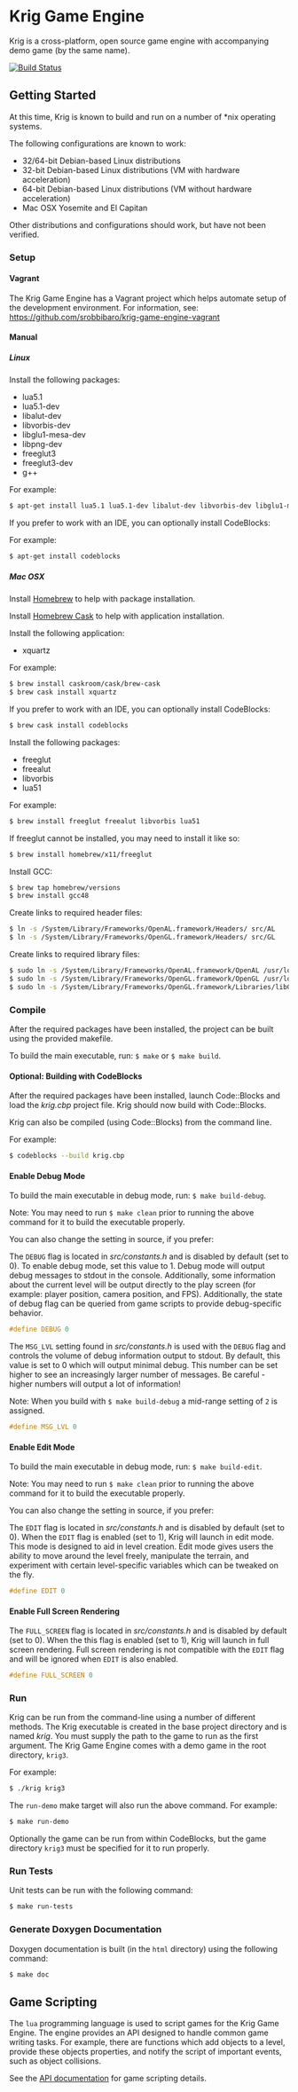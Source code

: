 Krig Game Engine
================

Krig is a cross-platform, open source game engine with accompanying demo game
(by the same name).

[![Build Status](https://travis-ci.org/srobbibaro/krig-game-engine.svg?branch=master)](https://travis-ci.org/srobbibaro/krig-game-engine)

## Getting Started

At this time, Krig is known to build and run on a number of *nix operating systems.

The following configurations are known to work:
* 32/64-bit Debian-based Linux distributions
* 32-bit Debian-based Linux distributions (VM with hardware acceleration)
* 64-bit Debian-based Linux distributions (VM without hardware acceleration)
* Mac OSX Yosemite and El Capitan

Other distributions and configurations should work, but have not been verified.

### Setup

#### Vagrant

The Krig Game Engine has a Vagrant project which helps automate setup of the
development environment. For information,
see: https://github.com/srobbibaro/krig-game-engine-vagrant

#### Manual

##### Linux

Install the following packages:
* lua5.1
* lua5.1-dev
* libalut-dev
* libvorbis-dev
* libglu1-mesa-dev
* libpng-dev
* freeglut3
* freeglut3-dev
* g++

For example:

```bash
$ apt-get install lua5.1 lua5.1-dev libalut-dev libvorbis-dev libglu1-mesa-dev libpng-dev freeglut3 freeglut3-dev g++
```

If you prefer to work with an IDE, you can optionally install CodeBlocks:

For example:

```bash
$ apt-get install codeblocks
```

##### Mac OSX

Install [Homebrew](http://brew.sh/) to help with package installation.

Install [Homebrew Cask](http://caskroom.io/) to help with application installation.

Install the following application:

* xquartz

For example:

```bash
$ brew install caskroom/cask/brew-cask
$ brew cask install xquartz
```

If you prefer to work with an IDE, you can optionally install CodeBlocks:

```bash
$ brew cask install codeblocks
```

Install the following packages:
* freeglut
* freealut
* libvorbis
* lua51

For example:

```bash
$ brew install freeglut freealut libvorbis lua51
```

If freeglut cannot be installed, you may need to install it like so:

```bash
$ brew install homebrew/x11/freeglut
```

Install GCC:

```bash
$ brew tap homebrew/versions
$ brew install gcc48
```

Create links to required header files:

```bash
$ ln -s /System/Library/Frameworks/OpenAL.framework/Headers/ src/AL
$ ln -s /System/Library/Frameworks/OpenGL.framework/Headers/ src/GL
```

Create links to required library files:

```bash
$ sudo ln -s /System/Library/Frameworks/OpenAL.framework/OpenAL /usr/local/lib/libopenal.a
$ sudo ln -s /System/Library/Frameworks/OpenGL.framework/OpenGL /usr/local/lib/libGL.a
$ sudo ln -s /System/Library/Frameworks/OpenGL.framework/Libraries/libGLU.dylib /usr/local/lib/libGLU.a
```

### Compile

After the required packages have been installed, the project can be built using
the provided makefile.

To build the main executable, run: `$ make` or `$ make build`.

#### Optional: Building with CodeBlocks
After the required packages have been installed, launch Code::Blocks and load the _krig.cbp_
project file. Krig should now build with Code::Blocks.

Krig can also be compiled (using Code::Blocks) from the command line.

For example:

```bash
$ codeblocks --build krig.cbp
```
#### Enable Debug Mode

To build the main executable in debug mode, run: `$ make build-debug`.

Note: You may need to run `$ make clean` prior to running the above command for it
to build the executable properly.

You can also change the setting in source, if you prefer:

The `DEBUG` flag is located in _src/constants.h_ and is disabled by default (set to 0).
To enable debug mode, set this value to 1. Debug mode will output debug messages to
stdout in the console. Additionally, some information about the current level
will be output directly to the play screen (for example: player position, camera position,
and FPS). Additionally, the state of debug flag can be queried from game scripts
to provide debug-specific behavior.

```c
#define DEBUG 0
```

The `MSG_LVL` setting found in _src/constants.h_ is used with the `DEBUG` flag and controls
the volume of debug information output to stdout. By default, this value is set
to 0 which will output minimal debug. This number can be set higher to see an
increasingly larger number of messages.
Be careful - higher numbers will output a lot of information!

Note: When you build with `$ make build-debug` a mid-range setting of `2` is assigned.

```c
#define MSG_LVL 0
```

#### Enable Edit Mode

To build the main executable in debug mode, run: `$ make build-edit`.

Note: You may need to run `$ make clean` prior to running the above command for it
to build the executable properly.

You can also change the setting in source, if you prefer:

The `EDIT` flag is located in _src/constants.h_ and is disabled by default (set to 0).
When the `EDIT` flag is enabled (set to 1), Krig will launch in edit mode. This mode is
designed to aid in level creation. Edit mode gives users the ability to move around
the level freely, manipulate the terrain, and experiment with certain level-specific
variables which can be tweaked on the fly.

```c
#define EDIT 0
```

#### Enable Full Screen Rendering

The `FULL_SCREEN` flag is located in _src/constants.h_ and is disabled by default (set to 0).
When the this flag is enabled (set to 1), Krig will launch in full screen rendering.
Full screen rendering is not compatible with the `EDIT` flag and will be ignored when
`EDIT` is also enabled.

```c
#define FULL_SCREEN 0
```

### Run

Krig can be run from the command-line using a number of different methods.
The Krig executable is created in the base project directory and is named _krig_.
You must supply the path to the game to run as the first argument. The Krig
Game Engine comes with a demo game in the root directory, `krig3`.

For example:

```bash
$ ./krig krig3
```

The `run-demo` make target will also run the above command. For example:

```bash
$ make run-demo
```

Optionally the game can be run from within CodeBlocks, but the game directory `krig3`
must be specified for it to run properly.

### Run Tests

Unit tests can be run with the following command:

```bash
$ make run-tests
```

### Generate Doxygen Documentation

Doxygen documentation is built (in the `html` directory) using the following command:

```bash
$ make doc
```

## Game Scripting

The `lua` programming language is used to script games for the Krig Game Engine. The
engine provides an API designed to handle common game writing tasks. For example,
there are functions which add objects to a level, provide these objects properties,
and notify the script of important events, such as object collisions.

See the [API documentation](http://srobbibaro.github.io/krig-game-engine/api_8cpp.html) for game scripting details.
